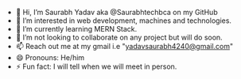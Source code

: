 - 👋 Hi, I’m Saurabh Yadav aka @Saurabhtechbca on my GitHub
- 👀 I’m interested in web development, machines and technologies.
- 🌱 I’m currently learning MERN Stack.
- 💞️ I’m not looking to collaborate on any project but will do soon.
- 📫 Reach out me at my gmail i.e "yadavsaurabh4240@gmail.com"
- 😄 Pronouns: He/him
- ⚡ Fun fact: I will tell when we will meet in person.

<!---
Saurabhtechbca/Saurabhtechbca is a ✨ special ✨ repository because its `README.md` (this file) appears on your GitHub profile.
You can click the Preview link to take a look at your changes.
--->

